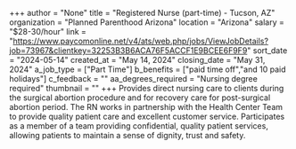 +++
author = "None"
title = "Registered Nurse (part-time) - Tucson, AZ"
organization = "Planned Parenthood Arizona"
location = "Arizona"
salary = "$28-30/hour"
link = "https://www.paycomonline.net/v4/ats/web.php/jobs/ViewJobDetails?job=73967&clientkey=32253B3B6ACA76F5ACCF1E9BCEE6F9F9"
sort_date = "2024-05-14"
created_at = "May 14, 2024"
closing_date = "May 31, 2024"
a_job_type = ["Part Time"]
b_benefits = ["paid time off","and 10 paid holidays"]
c_feedback = ""
aa_degrees_required = "Nursing degree required"
thumbnail = ""
+++
Provides direct nursing care to clients during the surgical abortion procedure and for recovery care for post-surgical abortion period. The RN works in partnership with the Health Center Team to provide quality patient care and excellent customer service. Participates as a member of a team providing confidential, quality patient services, allowing patients to maintain a sense of dignity, trust and safety. 